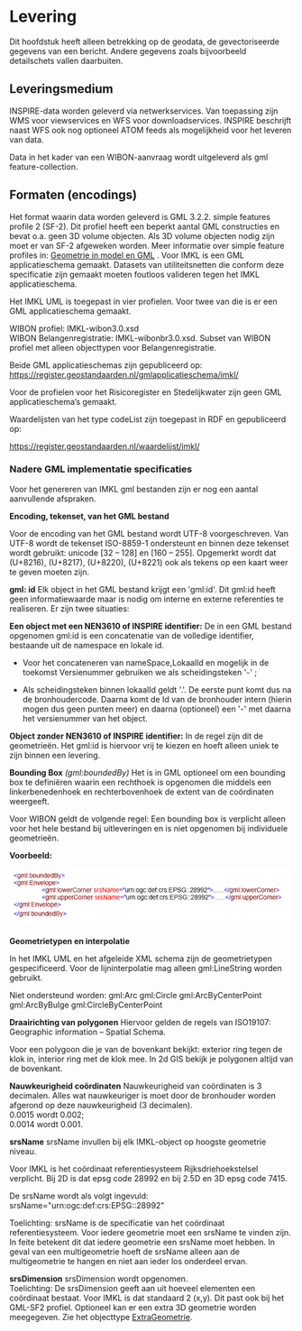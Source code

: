 Levering
========

Dit hoofdstuk heeft alleen betrekking op de geodata, de gevectoriseerde gegevens
van een bericht. Andere gegevens zoals bijvoorbeeld detailschets vallen
daarbuiten.

Leveringsmedium
----------------

INSPIRE-data worden geleverd via netwerkservices. Van toepassing zijn WMS voor
viewservices en WFS voor downloadservices. INSPIRE beschrijft naast WFS ook nog
optioneel ATOM feeds als mogelijkheid voor het leveren van data.

Data in het kader van een WIBON-aanvraag wordt uitgeleverd als gml
feature-collection.

Formaten (encodings)
---------------------

Het format waarin data worden geleverd is GML 3.2.2. simple features profile 2
(SF-2). Dit profiel heeft een beperkt aantal GML constructies en bevat o.a. geen
3D volume objecten. Als 3D volume objecten nodig zijn moet er van SF-2 afgeweken
worden. Meer informatie over simple feature profiles in:
[Geometrie in model en GML](https://docs.geostandaarden.nl/nen3610/gimeg/) .
Voor IMKL is een GML applicatieschema gemaakt. Datasets van utiliteitsnetten die
conform deze specificatie zijn gemaakt moeten foutloos valideren tegen het IMKL
applicatieschema.

Het IMKL UML is toegepast in vier profielen. Voor twee van die is er een GML
applicatieschema gemaakt.

WIBON profiel: IMKL-wibon3.0.xsd  
WIBON Belangenregistratie: IMKL-wibonbr3.0.xsd. Subset van WIBON profiel met alleen objecttypen voor Belangenregistratie.

Beide GML applicatieschemas zijn gepubliceerd op: https://register.geostandaarden.nl/gmlapplicatieschema/imkl/

Voor de profielen voor het Risicoregister en Stedelijkwater zijn geen GML
applicatieschema’s gemaakt.

Waardelijsten van het type codeList zijn toegepast in RDF en gepubliceerd op:

https://register.geostandaarden.nl/waardelijst/imkl/

### Nadere GML implementatie specificaties 

Voor het genereren van IMKL gml bestanden zijn er nog een aantal aanvullende
afspraken.

**Encoding, tekenset, van het GML bestand**

Voor de encoding van het GML bestand wordt UTF-8 voorgeschreven. Van UTF-8 wordt
de tekenset ISO-8859-1 ondersteunt en binnen deze tekenset wordt gebruikt:
unicode [32 – 128] en [160 – 255]. Opgemerkt wordt dat (U+8216), (U+8217),
(U+8220), (U+8221) ook als tekens op een kaart weer te geven moeten zijn.

**gml: id**
Elk object in het GML bestand krijgt een 'gml:id'. Dit gml:id heeft geen
informatiewaarde maar is nodig om interne en externe referenties te realiseren.
Er zijn twee situaties:

**Een object met een NEN3610 of INSPIRE identifier:**
De in een GML bestand opgenomen gml:id is een concatenatie van de volledige
identifier, bestaande uit de namespace en lokale id.

-   Voor het concateneren van nameSpace,LokaalId en mogelijk in de toekomst
    Versienummer gebruiken we als scheidingsteken '-' ;

-   Als scheidingsteken binnen lokaalId geldt '.'. De eerste punt komt dus na de
    bronhoudercode. Daarna komt de Id van de bronhouder intern (hierin mogen dus
    geen punten meer) en daarna (optioneel) een '-' met daarna het versienummer
    van het object.

**Object zonder NEN3610 of INSPIRE identifier:**
In de regel zijn dit de geometrieën. Het gml:id is hiervoor vrij te kiezen en
hoeft alleen uniek te zijn binnen een levering.

**Bounding Box** *(gml:boundedBy)*
Het is in GML optioneel om een bounding box te definiëren waarin een rechthoek
is opgenomen die middels een linkerbenedenhoek en rechterbovenhoek de extent van
de coördinaten weergeeft.

Voor WIBON geldt de volgende regel:
Een bounding box is verplicht alleen voor het hele bestand bij uitleveringen en
is niet opgenomen bij individuele geometrieën.

**Voorbeeld:**

![](docs/media/vbboundingbox.png)


**Geometrietypen en interpolatie**

In het IMKL UML en het afgeleide XML schema zijn de geometrietypen
gespecificeerd. Voor de lijninterpolatie mag alleen gml:LineString worden gebruikt.

Niet ondersteund worden:
gml:Arc
gml:Circle
gml:ArcByCenterPoint
gml:ArcByBulge
gml:CircleByCenterPoint

**Draairichting van polygonen**
Hiervoor gelden de regels van ISO19107: Geographic information – Spatial Schema.

Voor een polygoon die je van de bovenkant bekijkt: exterior ring tegen de klok
in, interior ring met de klok mee. In 2d GIS bekijk je polygonen altijd van de
bovenkant.

**Nauwkeurigheid coördinaten**
Nauwkeurigheid van coördinaten is 3 decimalen. Alles wat nauwkeuriger is moet
door de bronhouder worden afgerond op deze nauwkeurigheid (3 decimalen).  
0.0015 wordt 0.002;  
0.0014 wordt 0.001.

**srsName**
srsName invullen bij elk IMKL-object op hoogste geometrie niveau.

Voor IMKL is het coördinaat referentiesysteem Rijksdriehoekstelsel verplicht.
Bij 2D is dat epsg code 28992 en bij 2.5D en 3D epsg code 7415.

De srsName wordt als volgt ingevuld:
srsName="urn:ogc:def:crs:EPSG::28992"

Toelichting: srsName is de specificatie van het coördinaat referentiesysteem.
Voor iedere geometrie moet een srsName te vinden zijn. In feite betekent dit dat
iedere geometrie een srsName moet hebben. In geval van een multigeometrie hoeft
de srsName alleen aan de multigeometrie te hangen en niet aan ieder los
onderdeel ervan.

**srsDimension**
srsDimension wordt opgenomen.  
Toelichting: De srsDimension geeft aan uit hoeveel elementen een coördinaat
bestaat.
Voor IMKL is dat standaard 2 (x,y). Dit past ook bij het GML-SF2 profiel.
Optioneel kan er een extra 3D geometrie worden meegegeven. Zie het objecttype
[ExtraGeometrie](#afb_IMKL-Geometrie2).
